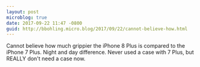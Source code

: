 ```yaml
---
layout: post
microblog: true
date: 2017-09-22 11:47 -0800
guid: http://bbohling.micro.blog/2017/09/22/cannot-believe-how.html
---
```

Cannot believe how much grippier the iPhone 8 Plus is compared to the iPhone 7 Plus. Night and day difference. Never used a case with 7 Plus, but REALLY don't need a case now.
